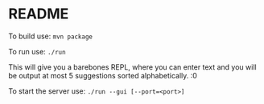 # README
To build use:
`mvn package`

To run use:
`./run`

This will give you a barebones REPL, where you can enter text and you will be output at most 5 suggestions sorted alphabetically. :0

To start the server use:
`./run --gui [--port=<port>]`

